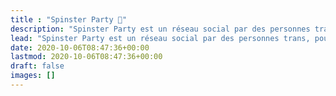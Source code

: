 ```yaml
---
title : "Spinster Party 🎉"
description: "Spinster Party est un réseau social par des personnes trans, pour des personnes trans. Imagine Twitter mais sous hormones et dédié à nos parcours de transitions."
lead: "Spinster Party est un réseau social par des personnes trans, pour des personnes trans. Imagine Twitter mais sous hormones et dédié à nos parcours de transitions."
date: 2020-10-06T08:47:36+00:00
lastmod: 2020-10-06T08:47:36+00:00
draft: false
images: []
---
```


